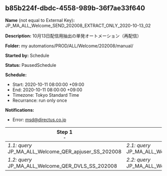 ## b85b224f-dbdc-4558-989b-36f7ae33f640

**Name** (not equal to External Key)**:** JP_MA_ALL_Welcome_SEND_202008_EXTRACT_ONLY_2020-10-13_02

**Description:** 10月13日配信用抽出の単発オートメーション（再配信）

**Folder:** my automations/PROD/ALL/Welcome/202008/manual/

**Started by:** Schedule

**Status:** PausedSchedule

**Schedule:**

* Start: 2020-10-11 08:00:00 +09:00
* End: 2020-10-11 08:00:00 +09:00
* Timezone: Tokyo Standard Time
* Recurrance: run only once

**Notifications:**

* Error: msd@directus.co.jp

| Step 1<br>_<small>-</small>_ | Step 2<br>_<small>-</small>_ | Step 3<br>_<small>-</small>_ | Step 4<br>_<small>-</small>_ |
| --- | --- | --- | --- |
| _1.1: query_<br>JP_MA_ALL_Welcome_QER_apjuser_SS_202008 | _2.1: query_<br>JP_MA_ALL_Welcome_QER_ENTRY_01_02_202008 | _3.1: query_<br>JP_MA_ALL_Welcome_QER_SEND_01_02_202008 | _4.1: query_<br>JP_MA_ALL_Welcome_QER_SentCheck_02 |
| _1.2: query_<br>JP_MA_ALL_Welcome_QER_DVLS_SS_202008 | _2.2: query_<br>JP_MA_ALL_Welcome_QER_EXCLUDE_01_02_202008 | - | - |
